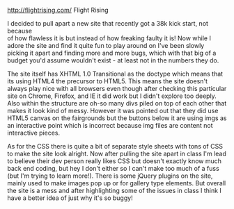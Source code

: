 http://flightrising.com/
Flight Rising

I decided to pull apart a new site that recently got a 38k kick start, not because  
of how flawless it is but instead of how freaking faulty it is! Now while I adore 
the site and find it quite fun to play around on I've been slowly picking it apart 
and finding more and more bugs, which with that big of a budget you'd assume 
wouldn't exist - at least not in the numbers they do. 

The site itself has XHTML 1.0 Transitional as the doctype which means that its using 
HTML4 the precursor to HTML5. This means the site doesn't always play nice with all 
browsers even though after checking this particular site on Chrome, Firefox, and IE 
it did work but I didn't explore too deeply. Also within the structure are oh-so 
many divs piled on top of each other that makes it look kind of messy. However it 
was pointed out that they did use HTML5 canvas on the fairgrounds but the buttons 
below it are using imgs as an interactive point which is incorrect because img files 
are content not interactive pieces. 

As for the CSS there is quite a bit of separate style sheets with tons of CSS to 
make the site look alright. Now after pulling the site apart in class I'm lead to 
believe their dev person really likes CSS but doesn't exactly know much back end 
coding, but hey I don't either so I can't make too much of a fuss (but I'm trying to 
learn more!). There is some jQuery plugins on the site, mainly used to make images 
pop up or for gallery type elements. But overall the site is a mess and after 
highlighting some of the issues in class I think I have a better idea of just why 
it's so buggy!